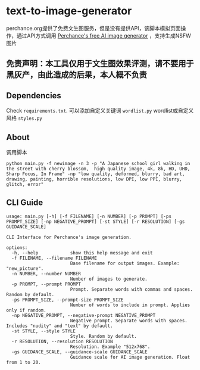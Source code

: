 # text-to-image-generator
perchance.org提供了免费文生图服务，但是没有提供API，该脚本模拟页面操作，通过API方式调用  [Perchance's free AI image generator](https://perchance.org/image-generator-professional)
，支持生成NSFW图片
## 免责声明：本工具仅用于文生图效果评测，请不要用于黑灰产，由此造成的后果，本人概不负责
## Dependencies
Check `requirements.txt`. 
可以添加自定义关键词 `wordlist.py` wordlist或自定义风格 `styles.py` 

## About
调用脚本
```
python main.py -f newimage -n 3 -p "A Japanese school girl walking in the street with cherry blossom,  high quality image, 4k, 8k, HD, UHD, Sharp Focus, In Frame" -np "low quality, deformed, blurry, bad art, drawing, painting, horrible resolutions, low DPI, low PPI, blurry, glitch, error"
```

## CLI Guide
```
usage: main.py [-h] [-f FILENAME] [-n NUMBER] [-p PROMPT] [-ps PROMPT_SIZE] [-np NEGATIVE_PROMPT] [-st STYLE] [-r RESOLUTION] [-gs GUIDANCE_SCALE]

CLI Interface for Perchance's image generation.

options:
  -h, --help            show this help message and exit
  -f FILENAME, --filename FILENAME
                        Base filename for output images. Example: "new_picture".
  -n NUMBER, --number NUMBER
                        Number of images to generate.
  -p PROMPT, --prompt PROMPT
                        Prompt. Separate words with commas and spaces. Random by default.
  -ps PROMPT_SIZE, --prompt-size PROMPT_SIZE
                        Number of words to include in prompt. Applies only if random.
  -np NEGATIVE_PROMPT, --negative-prompt NEGATIVE_PROMPT
                        Negative prompt. Separate words with spaces. Includes "nudity" and "text" by default.
  -st STYLE, --style STYLE
                        Style. Random by default.
  -r RESOLUTION, --resolution RESOLUTION
                        Resolution. Example "512x768".
  -gs GUIDANCE_SCALE, --guidance-scale GUIDANCE_SCALE
                        Guidance scale for AI image generation. Float from 1 to 20.

```
